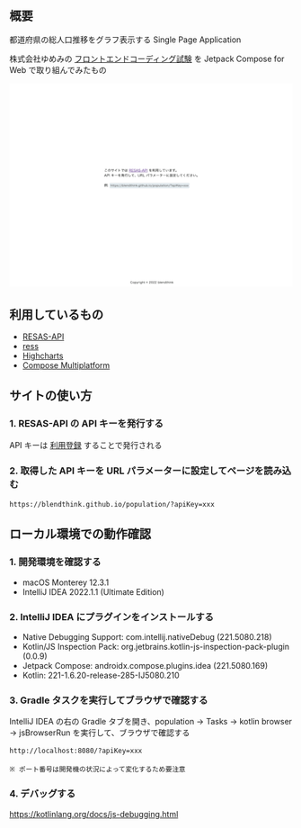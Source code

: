 ## 概要

都道府県の総人口推移をグラフ表示する Single Page Application

株式会社ゆめみの [フロントエンドコーディング試験](https://notion.yumemi.co.jp/0e9ef27b55704d7882aab55cc86c999d) を
Jetpack Compose for Web で取り組んでみたもの

![img](docs/res/demo.gif)

## 利用しているもの

- [RESAS-API](https://opendata.resas-portal.go.jp/docs/api/v1/index.html)
- [ress](https://www.resset.dev/)
- [Highcharts](https://www.highcharts.com/)
- [Compose Multiplatform](https://www.jetbrains.com/ja-jp/lp/compose-mpp/)

## サイトの使い方

### 1. RESAS-API の API キーを発行する

API キーは [利用登録](https://opendata.resas-portal.go.jp/form.html) することで発行される

### 2. 取得した API キーを URL パラメーターに設定してページを読み込む

```
https://blendthink.github.io/population/?apiKey=xxx
```

## ローカル環境での動作確認

### 1. 開発環境を確認する

- macOS Monterey 12.3.1
- IntelliJ IDEA 2022.1.1 (Ultimate Edition)

### 2. IntelliJ IDEA にプラグインをインストールする

- Native Debugging Support: com.intellij.nativeDebug (221.5080.218)
- Kotlin/JS Inspection Pack: org.jetbrains.kotlin-js-inspection-pack-plugin (0.0.9)
- Jetpack Compose: androidx.compose.plugins.idea (221.5080.169)
- Kotlin: 221-1.6.20-release-285-IJ5080.210

### 3. Gradle タスクを実行してブラウザで確認する

IntelliJ IDEA の右の Gradle タブを開き、population → Tasks → kotlin browser → jsBrowserRun を実行して、ブラウザで確認する

```
http://localhost:8080/?apiKey=xxx

※ ポート番号は開発機の状況によって変化するため要注意
```

### 4. デバッグする

https://kotlinlang.org/docs/js-debugging.html
